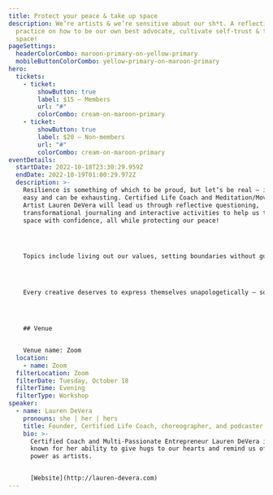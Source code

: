 ```yaml
---
title: Protect your peace & take up space
description: We’re artists & we’re sensitive about our sh*t. A reflective
  practice on how to be our own best advocate, cultivate self-trust & take up
  space!
pageSettings:
  headerColorCombo: maroon-primary-on-yellow-primary
  mobileButtonColorCombo: yellow-primary-on-maroon-primary
hero:
  tickets:
    - ticket:
        showButton: true
        label: $15 — Members
        url: "#"
        colorCombo: cream-on-maroon-primary
    - ticket:
        showButton: true
        label: $20 — Non-members
        url: "#"
        colorCombo: cream-on-maroon-primary
eventDetails:
  startDate: 2022-10-18T23:30:29.959Z
  endDate: 2022-10-19T01:00:29.972Z
  description: >-
    Resilience is something of which to be proud, but let’s be real — it isn’t
    easy and can be exhausting. Certified Life Coach and Meditation/Movement
    Artist Lauren DeVera will lead us through reflective questioning,
    transformational journaling and interactive activities to help us take up
    space with confidence, all while protecting our peace! 




    Topics include living out our values, setting boundaries without guilt, and learning to listen to our higher self. We’re going to get serious but it’ll be in a cozy and safe space. 




    Every creative deserves to express themselves unapologetically — so will you join us?




    ## Venue


    Venue name: Zoom
  location:
    - name: Zoom
  filterLocation: Zoom
  filterDate: Tuesday, October 18
  filterTime: Evening
  filterType: Workshop
speaker:
  - name: Lauren DeVera
    pronouns: she | her | hers
    title: Founder, Certified Life Coach, choreographer, and podcaster
    bio: >-
      Certified Coach and Multi-Passionate Entrepreneur Lauren DeVera is most
      known for her ability to give hugs to our hearts and remind us of our
      power as artists.


      [Website](http://lauren-devera.com)
---
```

